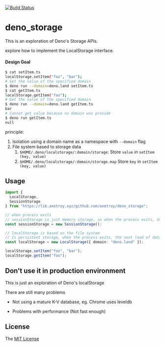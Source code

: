 [![Build Status](https://github.com/axetroy/deno_storage/workflows/test/badge.svg)](https://github.com/axetroy/deno_storage/actions)

# deno_storage

This is an exploration of Deno's Storage APIs.

explore how to implement the LocalStorage interface.

#### Design Goal

```bash
$ cat setItem.ts
localStorage.setItem("foo", "bar");
# Set the value of the specified domain
$ deno run --domain=deno.land setItem.ts
$ cat getItem.ts
localStorage.getItem("foo");
# Get the value of the specified domain
$ deno run --domain=deno.land getItem.ts
bar
# Cannot get value because no domain was provide
$ deno run getItem.ts
null
```

principle:

1. Isolation using a domain name as a namespace with `--domain` flag
2. File system based to storage data
   1. `$HOME/.deno/localstorage/:domain/storage`: Store `value` in `setItem (key, value)`
   2. `$HOME/.deno/localstorage/:domain/storage.map` Store `key` in `setItem (key, value)`

## Usage

```typescript
import {
  LocalStorage,
  SessionStorage
} from "https://lib.axetroy.xyz/github.com/axetroy/deno_storage";

// when process exits
// sessionStorage is just memory storage, so when the process exits, data is also lost
const sessionStorage = new SessionStorage();

// localStorage is based on the file system
// Is persistent storage, when the process exits, the next load of data still exists
const localStorage = new LocalStorage({ domain: "deno.land" });

localStorage.setItem("foo", "bar");
localStorage.getItem("foo");
```

## Don't use it in production environment

This is just an exploration of Deno's localStorage

There are still many problems

- Not using a mature K-V database, eg. Chrome uses leveldb

- Problems with performance (Not fast enough)

## License

The [MIT License](LICENSE)
